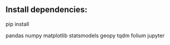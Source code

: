 ## Install dependencies:

pip install 

pandas
numpy
matplotlib
statsmodels
geopy
tqdm
folium
jupyter

